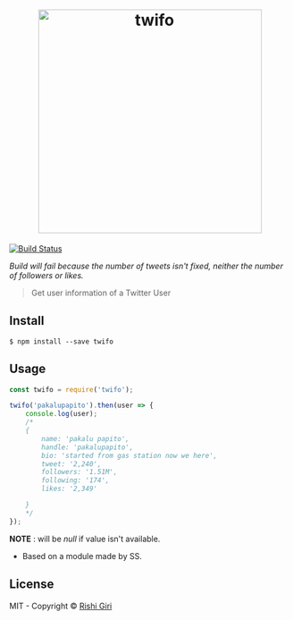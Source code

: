 <h1 align="center">
  <a href="https://www.npmjs.com/package/twifo"><img src="http://rishigiri.com/github/twifo.png" alt="twifo" width="400"></a>
  <br>
</h1>

[![Build Status](https://travis-ci.org/CodeDotJS/twifo.svg?branch=master)](https://travis-ci.org/CodeDotJS/twifo)

*Build will fail because the number of tweets isn't fixed, neither the number of followers or likes.*

> Get user information of a Twitter User


## Install

```
$ npm install --save twifo
```

## Usage

```js
const twifo = require('twifo');

twifo('pakalupapito').then(user => {
	console.log(user);
	/*
	{
		name: 'pakalu papito',
		handle: 'pakalupapito',
		bio: 'started from gas station now we here',
		tweet: '2,240',
		followers: '1.51M',
		following: '174',
		likes: '2,349'

	}
	*/
});
```

__NOTE__ : will be *null* if value isn't available.

- Based on a module made by SS.

## License

MIT - Copyright &copy; [Rishi Giri](http://rishigiri.com)
